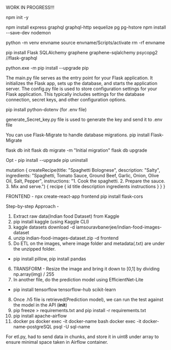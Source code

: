WORK IN PROGRESS!!!

npm init -y

npm install express graphql graphql-http sequelize pg pg-hstore
npm install --save-dev nodemon

python -m venv envname
source envname/Scripts/activate
rm -rf envname

pip install Flask SQLAlchemy graphene graphene-sqlalchemy psycopg2 //flask-graphql

python.exe -m pip install --upgrade pip

The main.py file serves as the entry point for your Flask application. It initializes the Flask app, sets up the database, and starts the application server. 
The config.py file is used to store configuration settings for your Flask application. This typically includes settings for the database connection, secret keys, and other configuration options.

pip install python-dotenv (for .env file)

generate_Secret_key.py file is used to generate the key and send it to .env file

You can use Flask-Migrate to handle database migrations.
pip install Flask-Migrate

flask db init
flask db migrate -m "Initial migration"
flask db upgrade


Opt -
 pip install --upgrade
 pip uninstall


 mutation {
  createRecipe(title: "Spaghetti Bolognese", description: "Salty", ingredients: "Spaghetti, Tomato Sauce, Ground Beef, Garlic, Onion, Olive Oil, Salt, Pepper", instructions: "1. Cook the spaghetti. 2. Prepare the sauce. 3. Mix and serve.") {
    recipe {
      id
      title
      description
      ingredients
      instructions
    }
  }
}


FRONTEND -
npx create-react-app frontend
pip install flask-cors


Step-by-step Approach -
1. Extract raw data(Indian food Dataset) from Kaggle
2. pip install kaggle (using Kaggle CLI)
3. kaggle datasets download -d iamsouravbanerjee/indian-food-images-dataset
4. unzip indian-food-images-dataset.zip -d frontend
5. Do ETL on the images, where image folder and metadata(.txt) are under the unzipped folder.
 - pip install pillow, pip install pandas
6. TRANSFORM - Resize the image and bring it down to [0,1] by dividing np.array(img) / 255
7. In another file, do the prediction model using EfficientNet-Lite
 - pip install tensorflow tensorflow-hub scikit-learn
8. Once .h5 file is retrieved(Prediction model), we can run the test against the model in the API (__init__)
9. pip freeze > requirements.txt and pip install -r requirements.txt
10. pip install apache-airflow
11. docker ps
    docker exec -it docker-name bash
    docker exec -it docker-name-postgreSQL psql -U sql-name


For etl.py, had to send data in chunks, and store it in uint8 under array to ensure minimal space taken in Airflow container.
